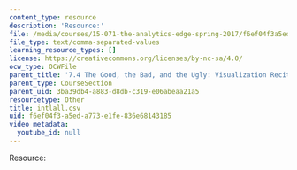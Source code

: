 ```yaml
---
content_type: resource
description: 'Resource:'
file: /media/courses/15-071-the-analytics-edge-spring-2017/f6ef04f3a5eda773e1fe836e68143185_intlall.csv
file_type: text/comma-separated-values
learning_resource_types: []
license: https://creativecommons.org/licenses/by-nc-sa/4.0/
ocw_type: OCWFile
parent_title: '7.4 The Good, the Bad, and the Ugly: Visualization Recitation  (Recitation)'
parent_type: CourseSection
parent_uid: 3ba39db4-a883-d8db-c319-e06abeaa21a5
resourcetype: Other
title: intlall.csv
uid: f6ef04f3-a5ed-a773-e1fe-836e68143185
video_metadata:
  youtube_id: null
---
```

Resource: